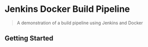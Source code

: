 # Jenkins Docker Build Pipeline
> A demonstration of a build pipeline using Jenkins and Docker

## Getting Started
